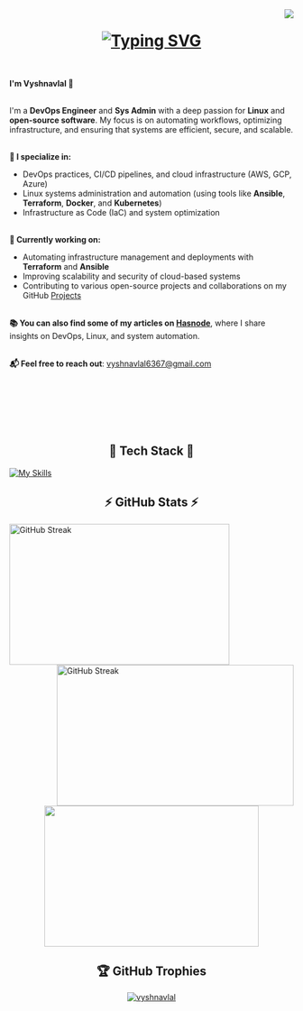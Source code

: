 <img align="right" src="https://visitor-badge.laobi.icu/badge?page_id=vyshnavlal">

<h1 align="center">
<a href="https://git.io/typing-svg"><img src="https://readme-typing-svg.demolab.com?font=Fira+Code&duration=2000&pause=500&center=true&vCenter=true&width=435&lines=Hello;%E0%A4%A8%E0%A4%AE%E0%A4%B8%E0%A5%8D%E0%A4%A4%E0%A5%87;Hola;Bonjour;Ciao;Ol%C3%A1;%E3%81%93%E3%82%93%E3%81%AB%E3%81%A1%E3%81%AF;%EC%95%88%EB%85%95%ED%95%98%EC%84%B8%EC%9A%94;Merhaba" alt="Typing SVG" /></a>
</h1>

<br>
<p align="left">
  <strong>I'm Vyshnavlal 👋</strong><br><br>

  I'm a <strong>DevOps Engineer</strong> and <strong>Sys Admin</strong> with a deep passion for <strong>Linux</strong> and <strong>open-source software</strong>. My focus is on automating workflows, optimizing infrastructure, and ensuring that systems are efficient, secure, and scalable.<br><br>

  <strong>🔧 I specialize in:</strong><br>
  - DevOps practices, CI/CD pipelines, and cloud infrastructure (AWS, GCP, Azure)<br>
  - Linux systems administration and automation (using tools like <strong>Ansible</strong>, <strong>Terraform</strong>, <strong>Docker</strong>, and <strong>Kubernetes</strong>)<br>
  - Infrastructure as Code (IaC) and system optimization<br><br>

  <strong>🚀 Currently working on:</strong><br>
  - Automating infrastructure management and deployments with <strong>Terraform</strong> and <strong>Ansible</strong><br>
  - Improving scalability and security of cloud-based systems<br>
  - Contributing to various open-source projects and collaborations on my GitHub <a href="https://vyshnavlal.xyz/projects">Projects</a><br><br>

  <strong>📚 You can also find some of my articles on <a href="https://hashnode.com/@vyshnavlal">Hasnode</a></strong>, where I share insights on DevOps, Linux, and system automation.<br><br>

  <strong>📬 Feel free to reach out</strong>: <a href="mailto:vyshnavlal6367@gmail.com">vyshnavlal6367@gmail.com</a><br>
</p>

<br>
<br>
<br>
<br>
<br>

<h2 align="center">🚀 Tech Stack 🚀</h2>

[![My Skills](https://skillicons.dev/icons?i=linux,aws,bash,docker,git,heroku,py,ansible,arch,atom,elasticsearch,flask,github,githubactions,gitlab,gmail,grafana,jenkins,kubernetes,linkedin,md,mint,mysql,nginx,postman,redhat,terraform,ubuntu,vim,vscode,wordpress)](https://skillicons.dev)

<h2 align="center">⚡ GitHub Stats ⚡</h2>
<p align=center>
  <div align=left>
    <a href="https://github.com/anuraghazra/github-readme-stats"><img width=390 height=250 align="center" src="https://github-readme-stats.vercel.app/api?username=penguinpal25&theme=catppuccin_mocha&include_all_commits=false&count_private=false&hide_border=true&show_icons=true" alt="GitHub Streak" /></a>    
    <a href="https://git.io/streak-stats"><img width=420 height=250 align="right" src="https://streak-stats.demolab.com/?user=penguinpal25&theme=catppuccin-mocha&hide_border=true" alt="GitHub Streak" /></a>
  </div>
  <div align=center>
    <a href="https://github.com/anuraghazra/github-readme-stats"><img width=380 height=250 align="center" src="https://github-readme-stats.vercel.app/api/top-langs/?username=penguinpal25&theme=catppuccin_mocha&hide_border=true&include_all_commits=false&count_private=false&layout=compact" /></a>
  </div>
</p>

<h2 align="center">🏆 GitHub Trophies</h2>
<p align="center"><a href="https://github.com/ryo-ma/github-profile-trophy"><img src="https://github-profile-trophy.vercel.app/?username=penguinpal25&theme=tokyonight&no-frame=false&no-bg=true&margin-w=4" alt="vyshnavlal" /></a></p>
